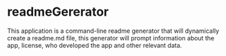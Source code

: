 # readmeGererator
This application is a command-line readme generator that will dynamically create a readme.md file, this generator will prompt information about the app, license, who developed the app and other relevant data.
